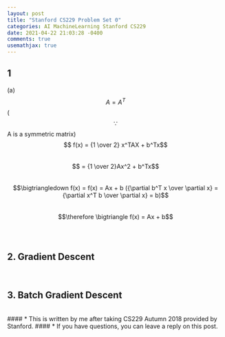 ```yaml
---
layout: post
title: "Stanford CS229 Problem Set 0"
categories: AI MachineLearning Stanford CS229
date: 2021-04-22 21:03:28 -0400
comments: true
usemathjax: true
---
```


## 1
(a) $$A = A^T$$ ( $$\because$$ A is a symmetric matrix)  
$$ f(x) = {1 \over 2} x^TAX + b^Tx$$  
$$ = {1 \over 2}Ax^2 + b^Tx$$  
$$\bigtriangledown f(x) = f(x) = Ax + b ({\partial b^T x \over \partial x} = {\partial x^T b \over \partial x} = b)$$  
$$\therefore \bigtriangle f(x) = Ax + b$$   
<br/>

## 2. Gradient Descent
<br/>

## 3. Batch Gradient Descent


<br/>
#### * This is written by me after taking CS229 Autumn 2018 provided by Stanford.
#### * If you have questions, you can leave a reply on this post.

